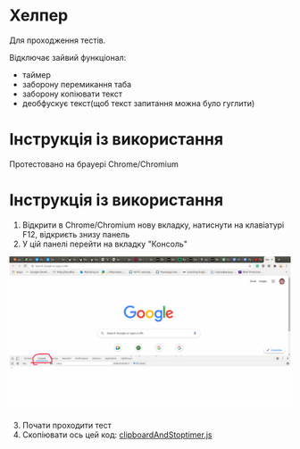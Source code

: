 # Хелпер
Для проходження тестів.

Відключає зайвий функціонал:
 - таймер
 - заборону перемикання таба
 - заборону копіювати текст
 - деобфускує текст(щоб текст запитання можна було гуглити)
 
# Інструкція із використання
Протестовано на брауері Сhrome/Chromium

# Інструкція із використання
1. Відкрити в Chrome/Chromium нову вкладку, натиснути на клавіатурі F12, відкриєть знизу панель
2. У цій панелі перейти на вкладку "Консоль"
<picture>
  <img alt="Console screen" src="assets/images/photo_2023-06-12_23-38-40.jpg">
</picture>

3. Почати проходити тест
4. Скопіювати ось цей код: 
    [clipboardAndStoptimer.js](clipboardAndStoptimer.js)
